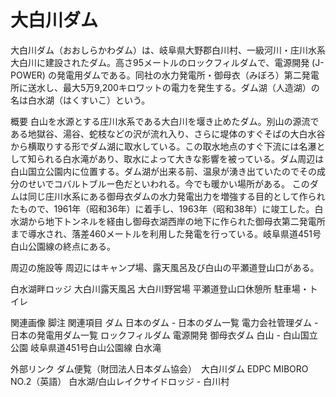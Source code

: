 # 大白川ダム

大白川ダム（おおしらかわダム）は、岐阜県大野郡白川村、一級河川・庄川水系大白川に建設されたダム。高さ95メートルのロックフィルダムで、電源開発 (J-POWER) の発電用ダムである。同社の水力発電所・御母衣（みぼろ）第二発電所に送水し、最大5万9,200キロワットの電力を発生する。ダム湖（人造湖）の名は白水湖（はくすいこ）という。

概要
白山を水源とする庄川水系である大白川を堰き止めたダム。別山の源流である地獄谷、湯谷、蛇枝などの沢が流れ入り、さらに堤体のすぐそばの大白水谷から横取りする形でダム湖に取水している。この取水地点のすぐ下流には名瀑として知られる白水滝があり、取水によって大きな影響を被っている。ダム周辺は白山国立公園内に位置する。ダム湖が出来る前、温泉が湧き出ていたのでその成分のせいでコバルトブルー色だといわれる。今でも暖かい場所がある。
このダムは同じ庄川水系にある御母衣ダムの水力発電出力を増強する目的として作られたもので、1961年（昭和36年）に着手し、1963年（昭和38年）に竣工した。白水湖から地下トンネルを経由し御母衣湖西岸の地下に作られた御母衣第二発電所まで導水され、落差460メートルを利用した発電を行っている。岐阜県道451号白山公園線の終点にある。

周辺の施設等
周辺にはキャンプ場、露天風呂及び白山の平瀬道登山口がある。

白水湖畔ロッジ
大白川露天風呂
大白川野営場
平瀬道登山口休憩所
駐車場・トイレ

関連画像
脚注
関連項目
ダム
日本のダム - 日本のダム一覧
電力会社管理ダム - 日本の発電用ダム一覧
ロックフィルダム
電源開発
御母衣ダム
白山 - 白山国立公園
岐阜県道451号白山公園線
白水滝

外部リンク
ダム便覧（財団法人日本ダム協会）　大白川ダム
EDPC MIBORO NO.2（英語）
白水湖/白山レイクサイドロッジ - 白川村